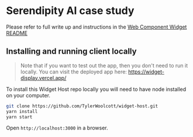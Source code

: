 # Serendipity AI case study 

Please refer to full write up and instructions in the [Web Component Widget README](https://github.com/TylerWoolcott/web-component-widget.git) 

## Installing and running client locally 

> Note that if you want to test out the app, then you don't need to run it locally. You can visit the deployed app here: https://widget-display.vercel.app/

To install this Widget Host repo locally you will need to have node installed on your computer.

```bash
git clone https://github.com/TylerWoolcott/widget-host.git
yarn install
yarn start
```

Open `http://localhost:3000` in a browser. 